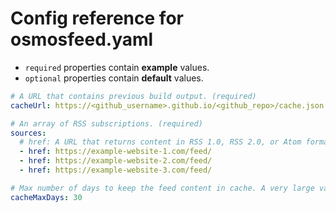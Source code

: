 # Config reference for osmosfeed.yaml

- `required` properties contain **example** values.
- `optional` properties contain **default** values.

```yaml
# A URL that contains previous build output. (required)
cacheUrl: https://<github_username>.github.io/<github_repo>/cache.json

# An array of RSS subscriptions. (required)
sources:
  # href: A URL that returns content in RSS 1.0, RSS 2.0, or Atom format. (required for each source)
  - href: https://example-website-1.com/feed/
  - href: https://example-website-2.com/feed/
  - href: https://example-website-3.com/feed/

# Max number of days to keep the feed content in cache. A very large value can increase the initial load time of the site. (optional)
cacheMaxDays: 30
```
